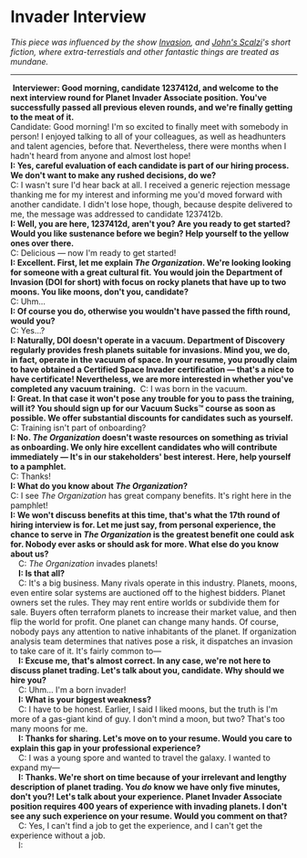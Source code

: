 # Invader Interview

*This piece was influenced by the show [Invasion](https://en.wikipedia.org/wiki/Invasion_(2021_TV_series)), and [John's Scalzi](https://en.wikipedia.org/wiki/John_Scalzi)'s short fiction, where extra-terrestials and other fantastic things are treated as mundane.*

---

​	**Interviewer: Good morning, candidate 1237412d, and welcome to the next interview round for Planet Invader Associate position. You've successfully passed all previous eleven rounds, and we're finally getting to the meat of it.**  
​	Candidate: Good morning! I'm so excited to finally meet with somebody in person! I enjoyed talking to all of your colleagues, as well as headhunters and talent agencies, before that. Nevertheless, there were months when I hadn't heard from anyone and almost lost hope!  
​	**I: Yes, careful evaluation of each candidate is part of our hiring process. We don't want to make any rushed decisions, do we?**  
​	C: I wasn't sure I'd hear back at all. I received a generic rejection message thanking me for my interest and informing me you'd moved forward with another candidate. I didn't lose hope, though, because despite delivered to me, the message was addressed to candidate 1237412b.  
​	**I: Well, you are here, 1237412d, aren't you? Are you ready to get started? Would you like sustenance before we begin? Help yourself to the yellow ones over there.**  
​	C: Delicious — now I'm ready to get started!  
​	**I: Excellent. First, let me explain *The Organization*. We're looking looking for someone with a great cultural fit. You would join the Department of Invasion (DOI for short) with focus on rocky planets that have up to two moons. You like moons, don't you, candidate?**  
​	C: Uhm…  
​	**I: Of course you do, otherwise you wouldn't have passed the fifth round, would you?**  
​	C: Yes…?  
​	**I: Naturally, DOI doesn't operate in a vacuum. Department of Discovery regularly provides fresh planets suitable for invasions. Mind you, we do, in fact, operate in the vacuum of space. In your resume, you proudly claim to have obtained a Certified Space Invader certification — that's a nice to have certificate! Nevertheless, we are more interested in whether you've completed any vacuum training.**
​	C: I was born in the vacuum.  
​	**I: Great. In that case it won't pose any trouble for you to pass the training, will it? You should sign up for our Vacuum Sucks™ course as soon as possible. We offer substantial discounts for candidates such as yourself.**  
​	C: Training isn't part of onboarding?  
​	**I: No. *The Organization* doesn't waste resources on something as trivial as onboarding. We only hire excellent candidates who will contribute immediately — It's in our stakeholders' best interest. Here, help yourself to a pamphlet.**  
​	C: Thanks!  
​	**I: What do you know about *The Organization*?**  
​	C: I see *The Organization* has great company benefits. It's right here in the pamphlet!  
​	**I: We won't discuss benefits at this time, that's what the 17th round of hiring interview is for. Let me just say, from personal experience, the chance to serve in *The Organization* is the greatest benefit one could ask for. Nobody ever asks or should ask for more. What else do you know about us?**  
 C: *The Organization* invades planets!  
 **I: Is that all?**  
 C: It's a big business. Many rivals operate in this industry. Planets, moons, even entire solar systems are auctioned off to the highest bidders. Planet owners set the rules. They may rent entire worlds or subdivide them for sale. Buyers often terraform planets to increase their market value, and then flip the world for profit. One planet can change many hands. Of course, nobody pays any attention to native inhabitants of the planet. If organization analysis team determines that natives pose a risk, it dispatches an invasion to take care of it. It's fairly common to—  
 **I: Excuse me, that's almost correct. In any case, we're not here to discuss planet trading. Let's talk about you, candidate. Why should we hire you?**  
 C: Uhm… I'm a born invader!  
 **I: What is your biggest weakness?**  
 C: I have to be honest. Earlier, I said I liked moons, but the truth is I'm more of a gas-giant kind of guy. I don't mind a moon, but two? That's too many moons for me.  
 **I: Thanks for sharing. Let's move on to your resume. Would you care to explain this gap in your professional experience?**  
 C: I was a young spore and wanted to travel the galaxy. I wanted to expand my—  
 **I: Thanks. We're short on time because of your irrelevant and lengthy description of planet trading. You *do* know we have only five minutes, don't you?! Let's talk about your experience. Planet Invader Associate position requires 400 years of experience with invading planets. I don't see any such experience on your resume. Would you comment on that?**  
 C: Yes, I can't find a job to get the experience, and I can't get the experience without a job.  
 I:    

